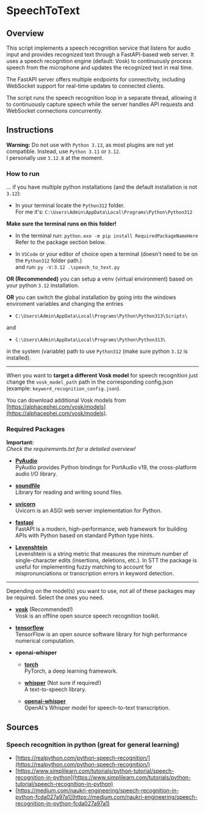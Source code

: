 # SpeechToText

## Overview

This script implements a speech recognition service that listens for audio input and provides recognized text through a FastAPI-based web server. It uses a speech recognition engine (default: Vosk) to continuously process speech from the microphone and updates the recognized text in real time.

The FastAPI server offers multiple endpoints for connectivity, including WebSocket support for real-time updates to connected clients.

The script runs the speech recognition loop in a separate thread, allowing it to continuously capture speech while the server handles API requests and WebSocket connections concurrently.

## Instructions

**Warning:** Do not use with `Python 3.13`, as most plugins are not yet compatible. Instead, use `Python 3.11` or `3.12`.  
  I personally use `3.12.8` at the moment.

### How to run

... if you have multiple python installations (and the default installation is not `3.12`):

- In your terminal locate the `Python312` folder.  
  For me it's: `C:\Users\Admin\AppData\Local\Programs\Python\Python312`

**Make sure the terminal runs on this folder!**

- In the terminal run: `python.exe -m pip install RequiredPackageNameHere`  
  Refer to the package section below.

- In `VSCode` or your editor of choice open a terminal (doesn't need to be on the `Python312` folder path.)  
  and run: `py -V:3.12 .\speech_to_text.py`

**OR (Recommended)** you can setup a venv (virtual environment) based on your python `3.12` installation.

**OR** you can switch the global installation by going into the windows enviroment variables and changing the entries

- `C:\Users\Admin\AppData\Local\Programs\Python\Python313\Scripts\`

and

- `C:\Users\Admin\AppData\Local\Programs\Python\Python313\`

in the system (variable) path to use `Python312` (make sure python `3.12` is installed).

---

When you want to **target a different Vosk model** for speech recognition just change the `vosk_model_path` path in the corresponding config.json (example: `keyword_recognition_config.json`).

You can download additional Vosk models from [https://alphacephei.com/vosk/models](https://alphacephei.com/vosk/models).

### Required Packages

**Important:**  
  _Check the requirements.txt for a detailed overview!_

- **[PyAudio](https://pypi.org/project/PyAudio/)**  
  PyAudio provides Python bindings for PortAudio v19, the cross-platform audio I/O library.

- **[soundfile](https://pypi.org/project/soundfile/)**  
  Library for reading and writing sound files.

- **[uvicorn](https://pypi.org/project/uvicorn/)**  
  Uvicorn is an ASGI web server implementation for Python.

- **[fastapi](https://pypi.org/project/fastapi/)**  
  FastAPI is a modern, high-performance, web framework for building APIs with Python based on standard Python type hints.

- **[Levenshtein](https://pypi.org/project/Levenshtein/)**  
  Levenshtein is a string metric that measures the minimum number of single-character edits (insertions, deletions, etc.).
  In STT the package is useful for implementing fuzzy matching to account for mispronunciations or transcription errors in keyword detection.

---

Depending on the model(s) you want to use, not all of these packages may be required. Select the ones you need.

- **[vosk](https://pypi.org/project/vosk/)** (Recommended!)  
  Vosk is an offline open source speech recognition toolkit.

- **[tensorflow](https://pypi.org/project/tensorflow/)**  
  TensorFlow is an open source software library for high performance numerical computation.

- **openai-whisper**

  - **[torch](https://pypi.org/project/torch/)**  
    PyTorch, a deep learning framework.

  - **[whisper](https://pypi.org/project/whisper/)** (Not sure if required!)  
    A text-to-speech library.

  - **[openai-whisper](https://pypi.org/project/openai-whisper/)**  
    OpenAI's Whisper model for speech-to-text transcription.

## Sources

### Speech recognition in python (great for general learning)

- [https://realpython.com/python-speech-recognition/](https://realpython.com/python-speech-recognition/)
- [https://www.simplilearn.com/tutorials/python-tutorial/speech-recognition-in-python](https://www.simplilearn.com/tutorials/python-tutorial/speech-recognition-in-python)
- [https://medium.com/naukri-engineering/speech-recognition-in-python-fcda027a97a1](https://medium.com/naukri-engineering/speech-recognition-in-python-fcda027a97a1)
